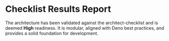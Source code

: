 # **Checklist Results Report**

The architecture has been validated against the architect-checklist and is deemed **High** readiness. It is modular, aligned with Deno best practices, and provides a solid foundation for development.
